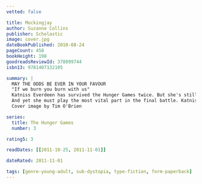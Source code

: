 ```yaml
---
vetted: false

title: Mockingjay
author: Suzanne Collins
publisher: Scholastic
image: cover.jpg
dateBookPublished: 2010-08-24
pageCount: 458
bookHeight: 198
goodreadsReviewId: 378099744
isbn13: 9781407132105

summary: |
  MAY THE ODDS BE EVER IN YOUR FAVOUR
  "If we burn you burn with us"
  Katniss Everdeen has survived the Hunger Games twice. But she's still not safe. A revolution is unfolding, and everyone, it seems, has had a hand in the carefully laid plans—everyone except Katniss.
  And yet she must play the most vital part in the final battle. Katniss must become their Mockingjay—the symbol of rebellion—no matter what the personal cost.
  Cover image by Tim O'Brien

series:
  title: The Hunger Games
  number: 3

rating5: 3

readDates: [[2011-10-25, 2011-11-01]]

dateRated: 2011-11-01

tags: [genre-young-adult, sub-dystopia, type-fiction, form-paperback]
---
```

